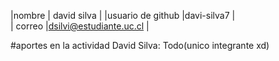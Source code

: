 |nombre   	| david silva  	|
|usuario de github	|davi-silva7	|	
|  correo 	|dsilvi@estudiante.uc.cl   	|

#aportes en la actividad
David Silva: Todo(unico integrante xd)